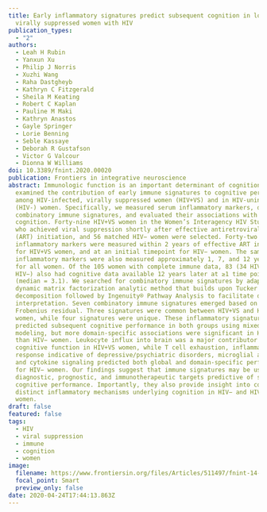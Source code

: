 ```yaml
---
title: Early inflammatory signatures predict subsequent cognition in long-term
  virally suppressed women with HIV
publication_types:
  - "2"
authors:
  - Leah H Rubin
  - Yanxun Xu
  - Philip J Norris
  - Xuzhi Wang
  - Raha Dastgheyb
  - Kathryn C Fitzgerald
  - Sheila M Keating
  - Robert C Kaplan
  - Pauline M Maki
  - Kathryn Anastos
  - Gayle Springer
  - Lorie Benning
  - Seble Kassaye
  - Deborah R Gustafson
  - Victor G Valcour
  - Dionna W Williams
doi: 10.3389/fnint.2020.00020
publication: Frontiers in integrative neuroscience
abstract: Immunologic function is an important determinant of cognition. Here we
  examined the contribution of early immune signatures to cognitive performance
  among HIV-infected, virally suppressed women (HIV+VS) and in HIV-uninfected
  (HIV-) women. Specifically, we measured serum inflammatory markers, developed
  combinatory immune signatures, and evaluated their associations with
  cognition. Forty-nine HIV+VS women in the Women’s Interagency HIV Study (WIHS)
  who achieved viral suppression shortly after effective antiretroviral therapy
  (ART) initiation, and 56 matched HIV− women were selected. Forty-two serum
  inflammatory markers were measured within 2 years of effective ART initiation
  for HIV+VS women, and at an initial timepoint for HIV− women. The same
  inflammatory markers were also measured approximately 1, 7, and 12 years later
  for all women. Of the 105 women with complete immune data, 83 (34 HIV+VS, 49
  HIV−) also had cognitive data available 12 years later at ≥1 time points
  (median = 3.1). We searched for combinatory immune signatures by adapting a
  dynamic matrix factorization analytic method that builds upon Tucker
  decomposition followed by Ingenuity® Pathway Analysis to facilitate data
  interpretation. Seven combinatory immune signatures emerged based on the
  Frobenius residual. Three signatures were common between HIV+VS and HIV−
  women, while four signatures were unique. These inflammatory signatures
  predicted subsequent cognitive performance in both groups using mixed-effects
  modeling, but more domain-specific associations were significant in HIV+VS
  than HIV− women. Leukocyte influx into brain was a major contributor to
  cognitive function in HIV+VS women, while T cell exhaustion, inflammatory
  response indicative of depressive/psychiatric disorders, microglial activity,
  and cytokine signaling predicted both global and domain-specific performance
  for HIV− women. Our findings suggest that immune signatures may be useful
  diagnostic, prognostic, and immunotherapeutic targets predictive of subsequent
  cognitive performance. Importantly, they also provide insight into common and
  distinct inflammatory mechanisms underlying cognition in HIV− and HIV+VS
  women.
draft: false
featured: false
tags:
  - HIV
  - viral suppression
  - immune
  - cognition
  - women
image:
  filename: https://www.frontiersin.org/files/Articles/511497/fnint-14-00020-HTML-r1/image_t/fnint-14-00020-g001.gif
  focal_point: Smart
  preview_only: false
date: 2020-04-24T17:44:13.863Z
---
```


